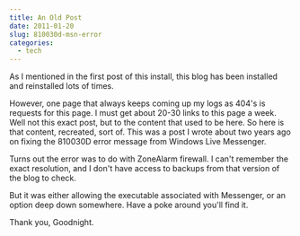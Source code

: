 ```yaml
---
title: An Old Post
date: 2011-01-20
slug: 810030d-msn-error
categories:
  - tech
---
```


As I mentioned in the first post of this install, this blog has been installed and reinstalled lots of times.

However, one page that always keeps coming up my logs as 404's is requests for this page. I must get about 20-30 links to this page a week. Well not this exact post, but to the content that used to be here. So here is that content, recreated, sort of. This was a post I wrote about two years ago on fixing the 810030D error message from Windows Live Messenger.

Turns out the error was to do with ZoneAlarm firewall. I can't remember the exact resolution, and I don't have access to backups from that version of the blog to check.

But it was either allowing the executable associated with Messenger, or an option deep down somewhere. Have a poke around you'll find it.

Thank you, Goodnight.
